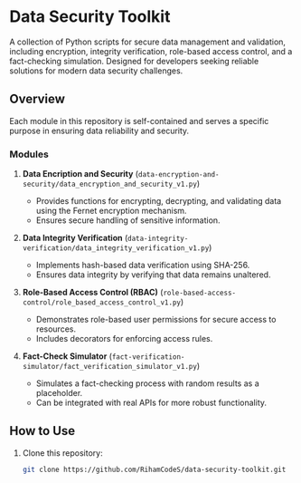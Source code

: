 # Data Security Toolkit

A collection of Python scripts for secure data management and validation, including encryption, integrity verification, role-based access control, and a fact-checking simulation. Designed for developers seeking reliable solutions for modern data security challenges.

## Overview

Each module in this repository is self-contained and serves a specific purpose in ensuring data reliability and security.

### Modules

1. **Data Encription and Security** (`data-encryption-and-security/data_encryption_and_security_v1.py`)  
   - Provides functions for encrypting, decrypting, and validating data using the Fernet encryption mechanism.  
   - Ensures secure handling of sensitive information.

2. **Data Integrity Verification** (`data-integrity-verification/data_integrity_verification_v1.py`)  
   - Implements hash-based data verification using SHA-256.  
   - Ensures data integrity by verifying that data remains unaltered.

3. **Role-Based Access Control (RBAC)** (`role-based-access-control/role_based_access_control_v1.py`)  
   - Demonstrates role-based user permissions for secure access to resources.  
   - Includes decorators for enforcing access rules.

4. **Fact-Check Simulator** (`fact-verification-simulator/fact_verification_simulator_v1.py`)  
   - Simulates a fact-checking process with random results as a placeholder.  
   - Can be integrated with real APIs for more robust functionality.

## How to Use

1. Clone this repository:  
   ```bash
   git clone https://github.com/RihamCodeS/data-security-toolkit.git
